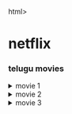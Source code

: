html>
<head>
<title>netflix</title>
</head>
<body background="raj.JPG">
<h1>netflix</h1>
<h3>telugu movies</h3>
<details>
<summary>movie 1</summary>
<p>custody telugu movie</p>
<video width="100%" muted autoplay>
    <source src="12.mp4">
</video><br><br>
<a href="6.mp3" download=""><button>download</button></a>
        <br>


</details>

<details>
<summary>movie 2</summary>
<p>custody telugu movie</p>
<video width="100%" muted autoplay>
    <source src="12.mp4">
</video><br><br>
<a href="6.mp3" download=""><button>download</button></a>
        <br>
</details>

<details>
    <summary>movie 3</summary>
    <p>custody telugu movie</p>
    <video width="100%" muted autoplay>
        <source src="12.mp4">
    </video><br><br>
    <a href="6.mp3" download=""><button>download</button></a>
            <br>

    </details>



</body>

</html>
